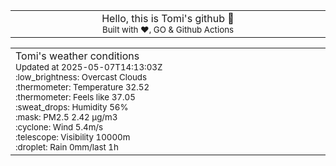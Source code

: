 
<div align="center">
<table>
<tbody>
<td align="center">
<img width="2000" height="0"><br>
Hello, this is Tomi's github 👋<br>
<sup>Built with ❤️, GO & Github Actions</sup><br>
<img width="2000" height="0">
</td>
</tbody>
</table>
</div>
<table>
<tbody>
<td align="left">
<img width="2000" height="0"><br>
Tomi's weather conditions<br>
<sup>Updated at 2025-05-07T14:13:03Z</sup><br>
<sup>:low_brightness: Overcast Clouds</sup><br>
<sup>:thermometer: Temperature 32.52 </sup><br>
<sup>:thermometer: Feels like 37.05</sup><br>
<sup>:sweat_drops: Humidity 56%</sup><br>
<sup>:mask: PM2.5 2.42 μg/m3</sup><br>
<sup>:cyclone: Wind 5.4m/s </sup><br>
<sup>:telescope: Visibility 10000m </sup><br>
<sup>:droplet: Rain 0mm/last 1h </sup><br>
<img width="2000" height="0">
</td>
<td align="left">
<img width="2000" height="0"><br>
<br>
<img width="2000" height="0">
</td>
</tbody>
</table>
</div>
    